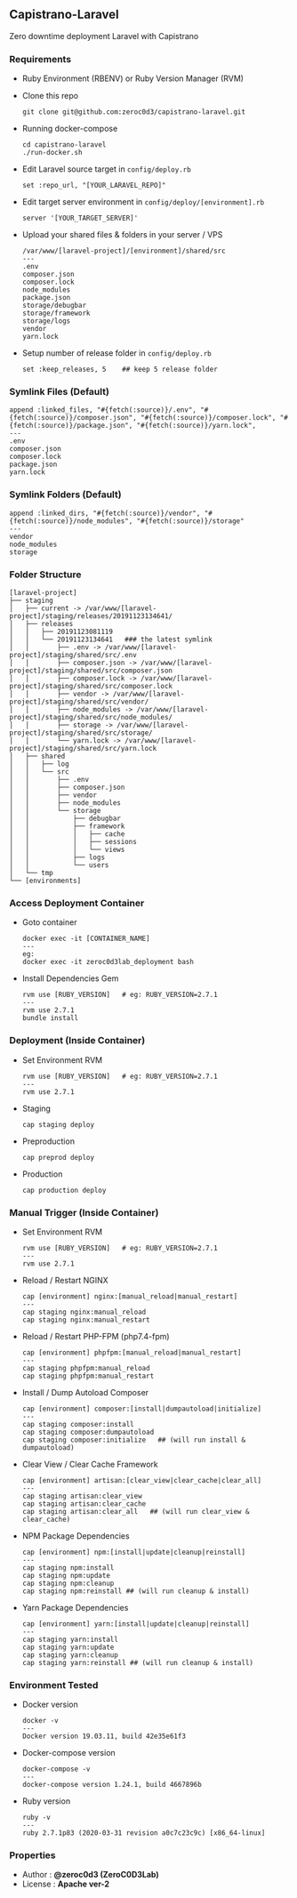 ## Capistrano-Laravel

Zero downtime deployment Laravel with Capistrano

### Requirements
* Ruby Environment (RBENV) or Ruby Version Manager (RVM)

* Clone this repo
  ```
  git clone git@github.com:zeroc0d3/capistrano-laravel.git
  ```
* Running docker-compose
  ```
  cd capistrano-laravel
  ./run-docker.sh
  ```
* Edit Laravel source target in `config/deploy.rb`
  ```
  set :repo_url, "[YOUR_LARAVEL_REPO]"
  ```
* Edit target server environment in `config/deploy/[environment].rb`
  ```
  server '[YOUR_TARGET_SERVER]'
  ```
* Upload your shared files & folders in your server / VPS
  ```
  /var/www/[laravel-project]/[environment]/shared/src
  ---
  .env
  composer.json
  composer.lock
  node_modules
  package.json
  storage/debugbar
  storage/framework
  storage/logs
  vendor
  yarn.lock
  ```
* Setup number of release folder in `config/deploy.rb`
  ```
  set :keep_releases, 5    ## keep 5 release folder
  ```

### Symlink Files (Default)
```
append :linked_files, "#{fetch(:source)}/.env", "#{fetch(:source)}/composer.json", "#{fetch(:source)}/composer.lock", "#{fetch(:source)}/package.json", "#{fetch(:source)}/yarn.lock",
---
.env
composer.json
composer.lock
package.json
yarn.lock
```

### Symlink Folders (Default)
```
append :linked_dirs, "#{fetch(:source)}/vendor", "#{fetch(:source)}/node_modules", "#{fetch(:source)}/storage"
---
vendor
node_modules
storage
```

### Folder Structure
```
[laravel-project]
├── staging
│   ├── current -> /var/www/[laravel-project]/staging/releases/20191123134641/
│   ├── releases
│   │   ├── 20191123081119
│   │   └── 20191123134641   ### the latest symlink
│   │       ├── .env -> /var/www/[laravel-project]/staging/shared/src/.env
│   │       ├── composer.json -> /var/www/[laravel-project]/staging/shared/src/composer.json
│   │       ├── composer.lock -> /var/www/[laravel-project]/staging/shared/src/composer.lock
│   │       ├── vendor -> /var/www/[laravel-project]/staging/shared/src/vendor/
│   │       ├── node_modules -> /var/www/[laravel-project]/staging/shared/src/node_modules/
│   │       ├── storage -> /var/www/[laravel-project]/staging/shared/src/storage/
│   │       └── yarn.lock -> /var/www/[laravel-project]/staging/shared/src/yarn.lock
│   ├── shared
│   │   ├── log
│   │   └── src
│   │       ├── .env
│   │       ├── composer.json
│   │       ├── vendor
│   │       ├── node_modules
│   │       └── storage
│   │           ├── debugbar
│   │           ├── framework
│   │           │   ├── cache
│   │           │   ├── sessions
│   │           │   └── views
│   │           ├── logs
│   │           └── users
│   └── tmp
└── [environments]
```

### Access Deployment Container
* Goto container
  ```
  docker exec -it [CONTAINER_NAME]
  ---
  eg:
  docker exec -it zeroc0d3lab_deployment bash
  ```
* Install Dependencies Gem
  ```
  rvm use [RUBY_VERSION]   # eg: RUBY_VERSION=2.7.1
  ---
  rvm use 2.7.1
  bundle install
  ```

### Deployment (Inside Container)
* Set Environment RVM
  ```
  rvm use [RUBY_VERSION]   # eg: RUBY_VERSION=2.7.1
  ---
  rvm use 2.7.1
  ```
* Staging
  ```
  cap staging deploy
  ```
* Preproduction
  ```
  cap preprod deploy
  ```
* Production
  ```
  cap production deploy
  ```

### Manual Trigger (Inside Container)
* Set Environment RVM
  ```
  rvm use [RUBY_VERSION]   # eg: RUBY_VERSION=2.7.1
  ---
  rvm use 2.7.1
  ```
* Reload / Restart NGINX
  ```
  cap [environment] nginx:[manual_reload|manual_restart]
  ---
  cap staging nginx:manual_reload
  cap staging nginx:manual_restart
  ```
* Reload / Restart PHP-FPM (php7.4-fpm)
  ```
  cap [environment] phpfpm:[manual_reload|manual_restart]
  ---
  cap staging phpfpm:manual_reload
  cap staging phpfpm:manual_restart
  ```
* Install / Dump Autoload Composer
  ```
  cap [environment] composer:[install|dumpautoload|initialize]
  ---
  cap staging composer:install
  cap staging composer:dumpautoload
  cap staging composer:initialize   ## (will run install & dumpautoload)
  ```
* Clear View / Clear Cache Framework
  ```
  cap [environment] artisan:[clear_view|clear_cache|clear_all]
  ---
  cap staging artisan:clear_view
  cap staging artisan:clear_cache
  cap staging artisan:clear_all   ## (will run clear_view & clear_cache)
  ```
* NPM Package Dependencies
  ```
  cap [environment] npm:[install|update|cleanup|reinstall]
  ---
  cap staging npm:install
  cap staging npm:update
  cap staging npm:cleanup
  cap staging npm:reinstall ## (will run cleanup & install)
  ```
* Yarn Package Dependencies
  ```
  cap [environment] yarn:[install|update|cleanup|reinstall]
  ---
  cap staging yarn:install
  cap staging yarn:update
  cap staging yarn:cleanup
  cap staging yarn:reinstall ## (will run cleanup & install)
  ```

### Environment Tested ###
* Docker version
  ```
  docker -v
  ---
  Docker version 19.03.11, build 42e35e61f3
  ```
* Docker-compose version
  ```
  docker-compose -v
  ---
  docker-compose version 1.24.1, build 4667896b
  ```
* Ruby version
  ```
  ruby -v
  ---
  ruby 2.7.1p83 (2020-03-31 revision a0c7c23c9c) [x86_64-linux]
  ```


### Properties
* Author  : **@zeroc0d3 (ZeroC0D3Lab)**
* License : **Apache ver-2**